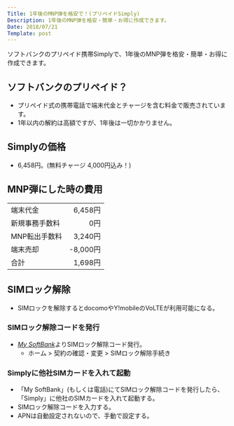 ```yaml
---
Title: 1年後のMNP弾を格安で！(プリペイドSimply)
Description: 1年後のMNP弾を格安・簡単・お得に作成できます。
Date: 2018/07/21
Template: post
---
```


ソフトバンクのプリペイド携帯Simplyで、1年後のMNP弾を格安・簡単・お得に作成できます。

## ソフトバンクのプリペイド？

* プリペイド式の携帯電話で端末代金とチャージを含む料金で販売されています。
* 1年以内の解約は高額ですが、1年後は一切かかりません。


## Simplyの価格

* 6,458円。(無料チャージ 4,000円込み！)


## MNP弾にした時の費用

|                 |             | 
|:----------------|------------:|
| 端末代金       | 6,458円     |
| 新規事務手数料 | 0円         |
| MNP転出手数料  | 3,240円     |
| 端末売却       | -8,000円    |
| 合計           | 1,698円     |


## SIMロック解除

* SIMロックを解除するとdocomoやY!mobileのVoLTEが利用可能になる。

### SIMロック解除コードを発行

* [*My SoftBank*](https://my.softbank.jp/msb/d/webLink/doSend/MWBAA0075)よりSIMロック解除コード発行。
  * ホーム > 契約の確認・変更 > SIMロック解除手続き

### Simplyに他社SIMカードを入れて起動

* 「My SoftBank」(もしくは電話)にてSIMロック解除コードを発行したら、「Simply」に他社のSIMカードを入れて起動する。
* SIMロック解除コードを入力する。
* APNは自動設定されないので、手動で設定する。
